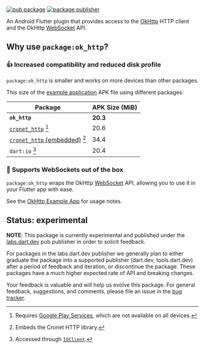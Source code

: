 [![pub package](https://img.shields.io/pub/v/ok_http.svg)](https://pub.dev/packages/ok_http)
[![package publisher](https://img.shields.io/pub/publisher/ok_http.svg)](https://pub.dev/packages/ok_http/publisher)

An Android Flutter plugin that provides access to the
[OkHttp][] HTTP client and the OkHttp [WebSocket][] API.

## Why use `package:ok_http`?

### 👍 Increased compatibility and reduced disk profile

`package:ok_http` is smaller and works on more devices than other packages.

This size of the [example application][] APK file using different packages:

| Package                                                                                   | APK Size (MiB) |
| ----------------------------------------------------------------------------------------- | -------------- |
| **`ok_http`**                                                                             | **20.3**       |
| [`cronet_http`](https://pub.dev/packages/cronet_http) [^1]                                | 20.6           |
| [`cronet_http` (embedded)](https://pub.dev/packages/cronet_http#use-embedded-cronet) [^2] | 34.4           |
| `dart:io` [^3]                                                                            | 20.4           |

[^1]: Requires [Google Play Services][], which are not available on all devices.
[^2]: Embeds the Cronet HTTP library.
[^3]: Accessed through [`IOClient`](https://pub.dev/documentation/http/latest/io_client/IOClient-class.html).

### 🔌 Supports WebSockets out of the box

`package:ok_http` wraps the OkHttp [WebSocket][] API, allowing you to use it in your Flutter app with ease.

See the [OkHttp Example App][] for usage notes.

## Status: experimental

**NOTE**: This package is currently experimental and published under the
[labs.dart.dev](https://dart.dev/dart-team-packages) pub publisher in order to
solicit feedback.

For packages in the labs.dart.dev publisher we generally plan to either graduate
the package into a supported publisher (dart.dev, tools.dart.dev) after a period
of feedback and iteration, or discontinue the package. These packages have a
much higher expected rate of API and breaking changes.

Your feedback is valuable and will help us evolve this package. For general
feedback, suggestions, and comments, please file an issue in the
[bug tracker](https://github.com/dart-lang/http/issues).

[example application]: https://github.com/dart-lang/http/tree/master/pkgs/flutter_http_example
[OkHttp]: https://square.github.io/okhttp/
[Google Play Services]: https://developers.google.com/android/guides/overview
[WebSocket]: https://square.github.io/okhttp/5.x/okhttp/okhttp3/-web-socket/index.html

[OkHttp Example App]: https://github.com/dart-lang/http/tree/master/pkgs/ok_http/example/]
